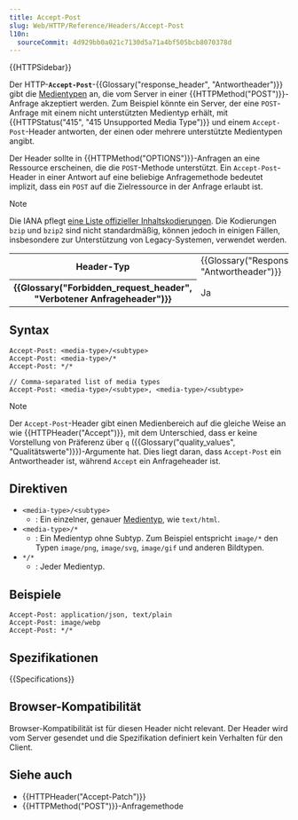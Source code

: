 ```yaml
---
title: Accept-Post
slug: Web/HTTP/Reference/Headers/Accept-Post
l10n:
  sourceCommit: 4d929bb0a021c7130d5a71a4bf505bcb8070378d
---
```


{{HTTPSidebar}}

Der HTTP-**`Accept-Post`**-{{Glossary("response_header", "Antwortheader")}} gibt die [Medientypen](/de/docs/Web/HTTP/Guides/MIME_types) an, die vom Server in einer {{HTTPMethod("POST")}}-Anfrage akzeptiert werden.
Zum Beispiel könnte ein Server, der eine `POST`-Anfrage mit einem nicht unterstützten Medientyp erhält, mit {{HTTPStatus("415", "415 Unsupported Media Type")}} und einem `Accept-Post`-Header antworten, der einen oder mehrere unterstützte Medientypen angibt.

Der Header sollte in {{HTTPMethod("OPTIONS")}}-Anfragen an eine Ressource erscheinen, die die `POST`-Methode unterstützt.
Ein `Accept-Post`-Header in einer Antwort auf eine beliebige Anfragemethode bedeutet implizit, dass ein `POST` auf die Zielressource in der Anfrage erlaubt ist.

> [!NOTE]
> Die IANA pflegt [eine Liste offizieller Inhaltskodierungen](https://www.iana.org/assignments/http-parameters/http-parameters.xhtml#content-coding).
> Die Kodierungen `bzip` und `bzip2` sind nicht standardmäßig, können jedoch in einigen Fällen, insbesondere zur Unterstützung von Legacy-Systemen, verwendet werden.

<table class="properties">
  <tbody>
    <tr>
      <th scope="row">Header-Typ</th>
      <td>{{Glossary("Response_header", "Antwortheader")}}</td>
    </tr>
    <tr>
      <th scope="row">{{Glossary("Forbidden_request_header", "Verbotener Anfrageheader")}}</th>
      <td>Ja</td>
    </tr>
  </tbody>
</table>

## Syntax

```http
Accept-Post: <media-type>/<subtype>
Accept-Post: <media-type>/*
Accept-Post: */*

// Comma-separated list of media types
Accept-Post: <media-type>/<subtype>, <media-type>/<subtype>
```

> [!NOTE]
> Der `Accept-Post`-Header gibt einen Medienbereich auf die gleiche Weise an wie {{HTTPHeader("Accept")}}, mit dem Unterschied, dass er keine Vorstellung von Präferenz über `q` ({{Glossary("quality_values", "Qualitätswerte")}})-Argumente hat.
> Dies liegt daran, dass `Accept-Post` ein Antwortheader ist, während `Accept` ein Anfrageheader ist.

## Direktiven

- `<media-type>/<subtype>`
  - : Ein einzelner, genauer [Medientyp](/de/docs/Web/HTTP/Guides/MIME_types), wie `text/html`.
- `<media-type>/*`
  - : Ein Medientyp ohne Subtyp.
    Zum Beispiel entspricht `image/*` den Typen `image/png`, `image/svg`, `image/gif` und anderen Bildtypen.
- `*/*`
  - : Jeder Medientyp.

## Beispiele

```http
Accept-Post: application/json, text/plain
Accept-Post: image/webp
Accept-Post: */*
```

## Spezifikationen

{{Specifications}}

## Browser-Kompatibilität

Browser-Kompatibilität ist für diesen Header nicht relevant.
Der Header wird vom Server gesendet und die Spezifikation definiert kein Verhalten für den Client.

## Siehe auch

- {{HTTPHeader("Accept-Patch")}}
- {{HTTPMethod("POST")}}-Anfragemethode
